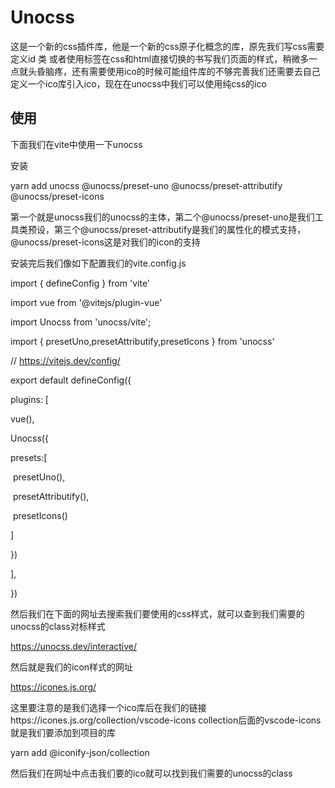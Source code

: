 # Unocss

这是一个新的css插件库，他是一个新的css原子化概念的库，原先我们写css需要定义id 类 或者使用标签在css和html直接切换的书写我们页面的样式，稍微多一点就头昏脑疼，还有需要使用ico的时候可能组件库的不够完善我们还需要去自己定义一个ico库引入ico，现在在unocss中我们可以使用纯css的ico

## 使用

下面我们在vite中使用一下unocss

安装

yarn add unocss @unocss/preset-uno @unocss/preset-attributify @unocss/preset-icons

第一个就是unocss我们的unocss的主体，第二个@unocss/preset-uno是我们工具类预设，第三个@unocss/preset-attributify是我们的属性化的模式支持，@unocss/preset-icons这是对我们的icon的支持

安装完后我们像如下配置我们的vite.config.js

import { defineConfig } from 'vite'

import vue from '@vitejs/plugin-vue'



import Unocss from 'unocss/vite';

import { presetUno,presetAttributify,presetIcons  } from 'unocss'



// https://vitejs.dev/config/

export default defineConfig({

 plugins: [

  vue(),

  Unocss({

   presets:[

​    presetUno(),

​    presetAttributify(),

​    presetIcons()

   ]

  })

 ],

})

然后我们在下面的网址去搜索我们要使用的css样式，就可以查到我们需要的unocss的class对标样式

https://unocss.dev/interactive/

然后就是我们的icon样式的网址

https://icones.js.org/

这里要注意的是我们选择一个ico库后在我们的链接https://icones.js.org/collection/vscode-icons collection后面的vscode-icons就是我们要添加到项目的库

yarn add @iconify-json/collection

然后我们在网址中点击我们要的ico就可以找到我们需要的unocss的class


